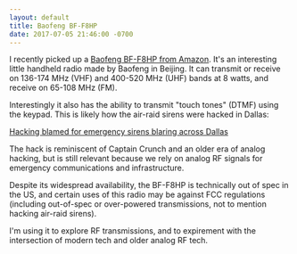 ```yaml
---
layout: default
title: Baofeng BF-F8HP
date: 2017-07-05 21:46:00 -0700
---
```


I recently picked up a [Baofeng BF-F8HP from Amazon](http://a.co/2Bi5GBK). It's an interesting little handheld radio made by Baofeng in Beijing. It can transmit or receive on 136-174 MHz (VHF) and 400-520 MHz (UHF) bands at 8 watts, and receive on 65-108 MHz (FM).

Interestingly it also has the ability to transmit "touch tones" (DTMF) using the keypad. This is likely how the air-raid sirens were hacked in Dallas:

<a href="https://www.dallasnews.com/news/dallas/2017/04/08/emergency-sirens-blare-across-dallas-county-despite-clear-weather" target="_blank">Hacking blamed for emergency sirens blaring across Dallas</a>

The hack is reminiscent of Captain Crunch and an older era of analog hacking, but is still relevant because we rely on analog RF signals for emergency communications and infrastructure.

Despite its widespread availability, the BF-F8HP is technically out of spec in the US, and certain uses of this radio may be against FCC regulations (including out-of-spec or over-powered transmissions, not to mention hacking air-raid sirens).

I'm using it to explore RF transmissions, and to expirement with the intersection of modern tech and older analog RF tech.
